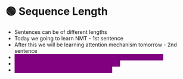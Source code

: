 # 🟢 Sequence Length

* Sentences can be of different lengths
* Today we going to learn NMT - 1st sentence
* After this we will be learning attention mechanism tomorrow - 2nd sentence
* <mark style="color:purple;background-color:purple;">**While feeding to RNN, we need to specify sequence length**</mark>
* <mark style="color:purple;background-color:purple;">**For shorter sentence we can add padding**</mark>
* <mark style="color:purple;background-color:purple;">**For longer sentence we can split into 2**</mark>
